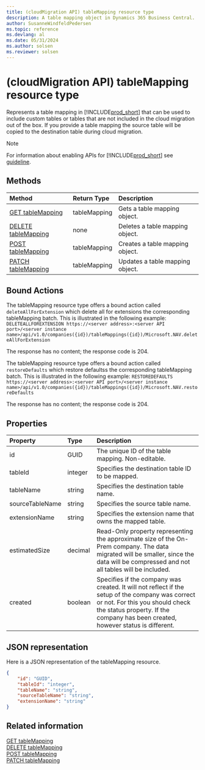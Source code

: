 ```yaml
---
title: (cloudMigration API) tableMapping resource type
description: A table mapping object in Dynamics 365 Business Central.
author: SusanneWindfeldPedersen
ms.topic: reference
ms.devlang: al
ms.date: 05/31/2024
ms.author: solsen
ms.reviewer: solsen
---
```


# (cloudMigration API) tableMapping resource type

<!-- START>DO_NOT_EDIT -->
<!-- IMPORTANT:Do not edit any of the content between here and the END>DO_NOT_EDIT. -->
Represents a table mapping in [!INCLUDE[prod_short](../../../includes/prod_short.md)] that can be used to include custom tables or tables that are not included in the cloud migration out of the box. If you provide a table mapping the source table will be copied to the destination table during cloud migration.

> [!NOTE]
> For information about enabling APIs for [!INCLUDE[prod_short](../../../includes/prod_short.md)] see [guideline](../../../api-reference/v2.0/endpoints-apis-for-dynamics.md).

## Methods

| Method | Return Type|Description |
|:--------------------|:-----------|:-------------------------|
|[GET tableMapping](../api/dynamics_tablemapping_get.md)|tableMapping|Gets a table mapping object.|
|[DELETE tableMapping](../api/dynamics_tablemapping_delete.md)|none|Deletes a table mapping object.|
|[POST tableMapping](../api/dynamics_tablemapping_create.md)|tableMapping|Creates a table mapping object.|
|[PATCH tableMapping](../api/dynamics_tablemapping_update.md)|tableMapping|Updates a table mapping object.|

## Bound Actions

The tableMapping resource type offers a bound action called `deleteAllForExtension` which delete all for extensions the corresponding tableMapping batch.
This is illustrated in the following example:
`DELETEALLFOREXTENSION https://<server address>:<server API port>/<server instance name>/api/v1.0/companies({id})/tableMappings({id})/Microsoft.NAV.deleteAllForExtension`

The response has no content; the response code is 204.

The tableMapping resource type offers a bound action called `restoreDefaults` which restore defaultss the corresponding tableMapping batch.
This is illustrated in the following example:
`RESTOREDEFAULTS https://<server address>:<server API port>/<server instance name>/api/v1.0/companies({id})/tableMappings({id})/Microsoft.NAV.restoreDefaults`

The response has no content; the response code is 204.


## Properties

| Property           | Type   |Description     |
|:-------------------|:-------|:---------------|
|id|GUID|The unique ID of the table mapping. Non-editable.|
|tableId|integer|Specifies the destination table ID to be mapped.|
|tableName|string|Specifies the destination table name.|
|sourceTableName|string|Specifies the source table name.|
|extensionName|string|Specifies the extension name that owns the mapped table.|
|estimatedSize|decimal|Read-Only property representing the approximate size of the On-Prem company. The data migrated will be smaller, since the data will be compressed and not all tables will be included.|
|created|boolean|Specifies if the company was created. It will not reflect if the setup of the company was correct or not. For this you should check the status property. If the company has been created, however status is different.|


## JSON representation

Here is a JSON representation of the tableMapping resource.


```json
{
    "id": "GUID",
    "tableId": "integer",
    "tableName": "string",
    "sourceTableName": "string",
    "extensionName": "string"
}
```
<!-- IMPORTANT: END>DO_NOT_EDIT -->

## Related information
[GET tableMapping](../api/dynamics_tablemapping_get.md)  
[DELETE tableMapping](../api/dynamics_tablemapping_delete.md)  
[POST tableMapping](../api/dynamics_tablemapping_create.md)  
[PATCH tableMapping](../api/dynamics_tablemapping_update.md)
